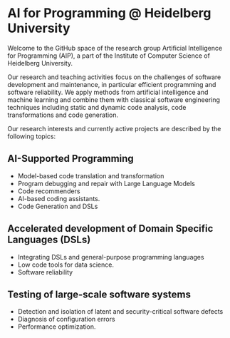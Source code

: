 # AI for Programming @ Heidelberg University
Welcome to the GitHub space of the research group Artificial Intelligence for Programming (AIP), a part of the Institute of Computer Science of Heidelberg University.

Our research and teaching activities focus on the challenges of software development and maintenance, in particular efficient programming and software reliability. We apply methods from artificial intelligence and machine learning and combine them with classical software engineering techniques including static and dynamic code analysis, code transformations and code generation.

Our research interests and currently active projects are described by the following topics:

## AI-Supported Programming

- Model-based code translation and transformation
- Program debugging and repair with Large Language Models
- Code recommenders
- AI-based coding assistants.
- Code Generation and DSLs

## Accelerated development of Domain Specific Languages (DSLs)
- Integrating DSLs and general-purpose programming languages
- Low code tools for data science.
- Software reliability

## Testing of large-scale software systems
- Detection and isolation of latent and security-critical software defects
- Diagnosis of configuration errors
- Performance optimization.
